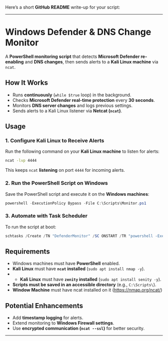 Here’s a short **GitHub README** write-up for your script:

---

# **Windows Defender & DNS Change Monitor**
A **PowerShell monitoring script** that detects **Microsoft Defender re-enabling** and **DNS changes**, then sends alerts to a **Kali Linux machine** via `ncat`.

## **How It Works**
- Runs **continuously** (`while $true` loop) in the background.
- Checks **Microsoft Defender real-time protection** every **30 seconds**.
- Monitors **DNS server changes** and logs previous settings.
- Sends alerts to a Kali Linux listener via **Netcat (`ncat`)**.

## **Usage**
### **1. Configure Kali Linux to Receive Alerts**
Run the following command on your **Kali Linux machine** to listen for alerts:
```bash
ncat -lvp 4444
```
This keeps `ncat` **listening** on port `4444` for incoming alerts.

### **2. Run the PowerShell Script on Windows**
Save the PowerShell script and execute it on the **Windows machines**:
```powershell
powershell -ExecutionPolicy Bypass -File C:\Scripts\Monitor.ps1
```

### **3. Automate with Task Scheduler**
To run the script at boot:
```powershell
schtasks /Create /TN "DefenderMonitor" /SC ONSTART /TR "powershell -ExecutionPolicy Bypass -File C:\Scripts\Monitor.ps1" /RU SYSTEM
```

## **Requirements**
- Windows machines must have **PowerShell** enabled.
- **Kali Linux** must have **`ncat` installed** (`sudo apt install nmap -y`).
- - **Kali Linux** must have **`zenity` installed** (`sudo apt install senity -y`).
- **Scripts must be saved in an accessible directory** (e.g., `C:\Scripts\`).
- **Window Machine** must have ncat installed on it (https://nmap.org/ncat/) 

## **Potential Enhancements**
- Add **timestamp logging** for alerts.
- Extend monitoring to **Windows Firewall settings**.
- Use **encrypted communication (`ncat --ssl`)** for better security.

---


